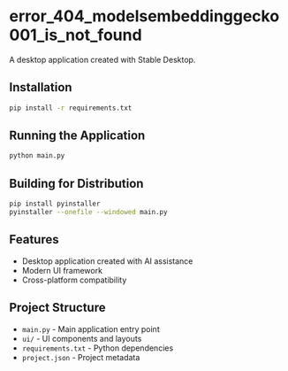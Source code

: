 # error_404_modelsembeddinggecko001_is_not_found

A desktop application created with Stable Desktop.

## Installation

```bash
pip install -r requirements.txt
```

## Running the Application

```bash
python main.py
```

## Building for Distribution

```bash
pip install pyinstaller
pyinstaller --onefile --windowed main.py
```

## Features

- Desktop application created with AI assistance
- Modern UI framework
- Cross-platform compatibility

## Project Structure

- `main.py` - Main application entry point
- `ui/` - UI components and layouts
- `requirements.txt` - Python dependencies
- `project.json` - Project metadata
